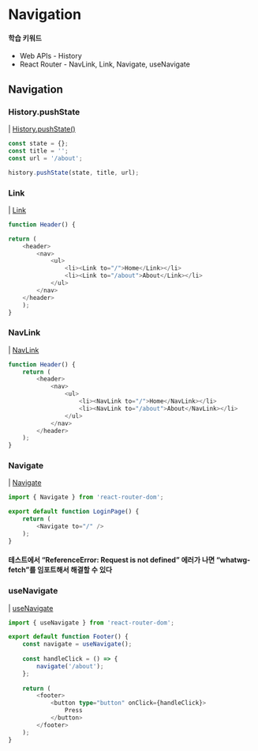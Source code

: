 # Navigation

#### 학습 키워드

* Web APIs - History
* React Router - NavLink, Link, Navigate, useNavigate

## Navigation

### History.pushState

\|  [History.pushState()](https://developer.mozilla.org/ko/docs/Web/API/History/pushState)

```typescript
const state = {};
const title = '';
const url = '/about';

history.pushState(state, title, url);
```

### Link

\|  [Link](https://reactrouter.com/en/main/components/link)

```typescript
function Header() {

return (
	<header>
		<nav>
			<ul>
				<li><Link to="/">Home</Link></li>
				<li><Link to="/about">About</Link></li>
			</ul>
		</nav>
	</header>
	);
}
```

### NavLink

\|  [NavLink](https://reactrouter.com/en/main/components/nav-link)

```typescript
function Header() {
	return (
		<header>
			<nav>
				<ul>
					<li><NavLink to="/">Home</NavLink></li>
					<li><NavLink to="/about">About</NavLink></li>
				</ul>
			</nav>
		</header>
	);
}
```

### Navigate

\|  [Navigate](https://reactrouter.com/en/main/components/navigate)

```typescript
import { Navigate } from 'react-router-dom';

export default function LoginPage() {
	return (
		<Navigate to="/" />
	);
}
```

#### 테스트에서 “ReferenceError: Request is not defined” 에러가 나면 “whatwg-fetch”를 임포트해서 해결할 수 있다

### useNavigate

\|  [useNavigate](https://reactrouter.com/en/main/hooks/use-navigate)

```typescript
import { useNavigate } from 'react-router-dom';

export default function Footer() {
	const navigate = useNavigate();
	
	const handleClick = () => {
		navigate('/about');
	};
	
	return (
		<footer>
			<button type="button" onClick={handleClick}>
				Press
			</button>
		</footer>
	);
}
```













